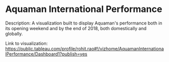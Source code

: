 # Aquaman International Performance

Description: A visualization built to display Aquaman's performance both in its opening weekend and by the end of 2018, both domestically and globally.   

Link to visualization: https://public.tableau.com/profile/rohit.rao#!/vizhome/AquamanInternationalPerformance/Dashboard1?publish=yes
